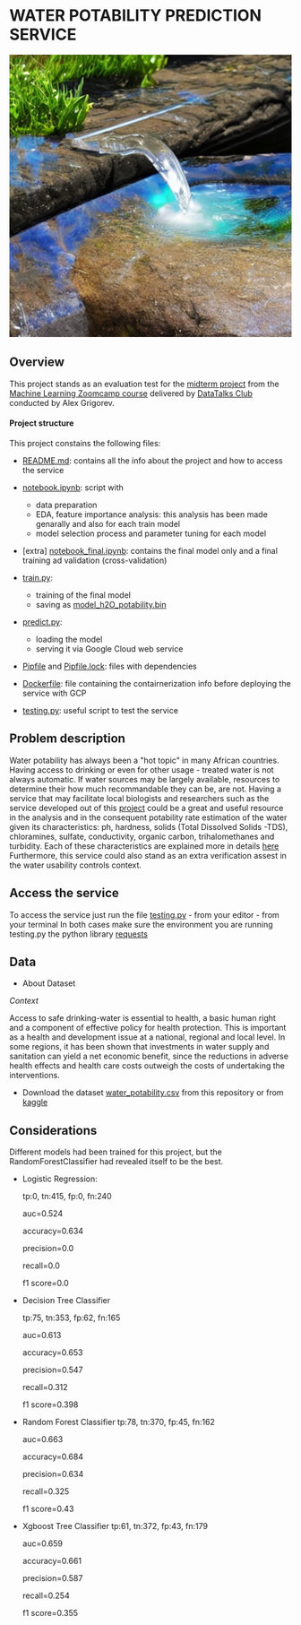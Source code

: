 #  WATER POTABILITY PREDICTION SERVICE
![image](https://github.com/dr-zaib/midterm-project/blob/main/image.jpeg)


## Overview 

This project stands as an evaluation test for the [midterm project]() from the [Machine Learning Zoomcamp course]() delivered by [DataTalks Club](https://datatalks.club/slack.html) conducted by Alex Grigorev.


#### Project structure

This project constains the following files: 

* [README.md](https://github.com/dr-zaib/midterm-project/blob/main/README.md): contains all the info about the project and how to access the service 
* [notebook.ipynb](https://github.com/dr-zaib/midterm-project/blob/main/notebook.ipynb): script with 
    - data preparation 
    - EDA, feature importance analysis: this analysis has been made genarally and also for each train model
    - model selection process and parameter tuning for each model

* [extra] [notebook_final.ipynb](https://github.com/dr-zaib/midterm-project/blob/main/notebook_final.ipynb): contains the final model only and a final training ad validation (cross-validation)

* [train.py](https://github.com/dr-zaib/midterm-project/blob/main/train.py):
    - training of the final model 
    - saving as [model_h2O_potability.bin](https://github.com/dr-zaib/midterm-project/blob/main/model_h2O_potability.bin)

* [predict.py](https://github.com/dr-zaib/midterm-project/blob/main/predict.py): 
    - loading the model
    - serving it via Google Cloud web service
* [Pipfile](https://github.com/dr-zaib/midterm-project/blob/main/Pipfile) and [Pipfile.lock](https://github.com/dr-zaib/midterm-project/blob/main/Pipfile.lock): files with dependencies

* [Dockerfile](https://github.com/dr-zaib/midterm-project/blob/main/Dockerfile): file containing the contairnerization info before deploying the service with GCP

* [testing.py](https://github.com/dr-zaib/midterm-project/blob/main/testing.py): useful script to test the service

## Problem description

Water potability has always been a "hot topic" in many African countries. Having access to drinking or even for other usage - treated water is not always automatic. 
If water sources may be largely available, resources to determine their how much recommandable they can be, are not. 
Having a service that may facilitate local biologists and researchers such as the service developed out of this [project](https://github.com/dr-zaib/midterm-project) could be a great and useful resource in the analysis and in the consequent potability rate estimation of the water given its characteristics: ph, hardness, solids (Total Dissolved Solids -TDS), chloramines, sulfate, conductivity, organic carbon, trihalomethanes and turbidity. 
Each of these characteristics are explained more in details [here](https://www.kaggle.com/datasets/adityakadiwal/water-potability) 
Furthermore, this service could also stand as an extra verification assest in the water usability controls context.

## Access the service 

To access the service just run the file [testing.py](https://github.com/dr-zaib/midterm-project/blob/main/testing.py) 
    - from your editor
    - from your terminal
In both cases make sure the environment you are running testing.py the python library [requests](https://pypi.org/project/requests/)


## Data 

* About Dataset 

*Context*

Access to safe drinking-water is essential to health, a basic human right and a component of effective policy for health protection. This is important as a health and development issue at a national, regional and local level. In some regions, it has been shown that investments in water supply and sanitation can yield a net economic benefit, since the reductions in adverse health effects and health care costs outweigh the costs of undertaking the interventions.

* Download the dataset [water_potability.csv](https://github.com/dr-zaib/midterm-project/blob/main/water_potability.csv) from this repository or from [kaggle](https://www.kaggle.com/datasets/adityakadiwal/water-potability)


## Considerations

Different models had been trained for this project, but the RandomForestClassifier had revealed itself to be the best. 

- Logistic Regression: 
    
    tp:0, tn:415, fp:0, fn:240
    
    auc=0.524
    
    accuracy=0.634
    
    precision=0.0
   
    recall=0.0
    
    f1 score=0.0

- Decision Tree Classifier
    
    tp:75, tn:353, fp:62, 
    fn:165
    
    auc=0.613
    
    accuracy=0.653
    
    precision=0.547
    
    recall=0.312
    
    f1 score=0.398


- Random Forest Classifier
    tp:78,  tn:370,  fp:45, fn:162
    
    auc=0.663
    
    accuracy=0.684
    
    precision=0.634
    
    recall=0.325
    
    f1 score=0.43


- Xgboost Tree Classifier 
    tp:61,  tn:372,  fp:43,  fn:179
    
    auc=0.659
    
    accuracy=0.661
    
    precision=0.587
    
    recall=0.254
    
    f1 score=0.355




